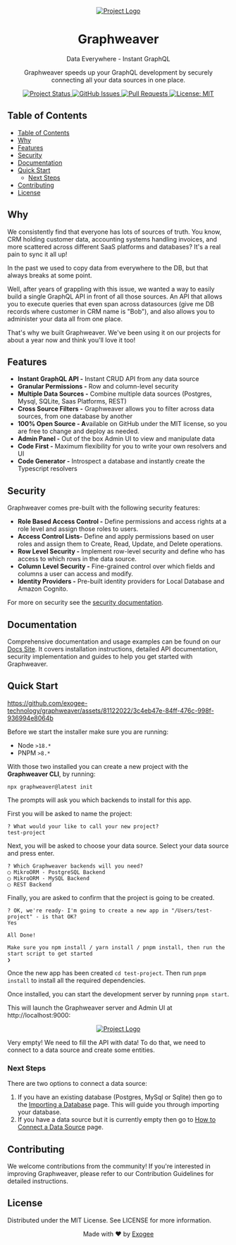 <!-- PROJECT LOGO -->
<p align="center">
  <a href="https://github.com/exogee-technology/graphweaver">
    <img src="https://graphweaver.com/docs/_next/image?url=https%3A%2F%2Fassets.super.so%2F34623db9-2df1-4511-9266-443aac2d1de3%2Fimages%2F2da1f00d-6bca-4881-8a8c-a3b589f8a191%2FScreenshot_2023-05-11_at_4.12.28_pm.png&w=1920&q=80" alt="Project Logo">
  </a>
</p>

<!-- PROJECT TITLE -->
<h1 align="center">Graphweaver</h1>

<!-- PROJECT DESCRIPTION -->
<p align="center">
  Data Everywhere - Instant GraphQL
</p>

<p align="center">
  Graphweaver speeds up your GraphQL development by securely connecting all your data sources in one place.
</p>

<!-- PROJECT STATUS -->
<p align="center">
  <a href="https://github.com/exogee-technology/graphweaver">
    <img src="https://img.shields.io/badge/status-active-brightgreen.svg" alt="Project Status">
  </a>
  <a href="https://github.com/exogee-technology/graphweaver/issues">
    <img src="https://img.shields.io/github/issues/exogee-technology/graphweaver" alt="GitHub Issues">
  </a>
  <a href="https://github.com/exogee-technology/graphweaver/pulls">
    <img src="https://img.shields.io/github/issues-pr/exogee-technology/graphweaver" alt="Pull Requests">
  </a>
  <a href="https://opensource.org/licenses/MIT">
    <img src="https://img.shields.io/badge/License-MIT-blue.svg" alt="License: MIT">
  </a>
</p>

<!-- TABLE OF CONTENTS -->

## Table of Contents

- [Table of Contents](#table-of-contents)
- [Why](#why)
- [Features](#features)
- [Security](#security)
- [Documentation](#documentation)
- [Quick Start](#quick-start)
  - [Next Steps](#next-steps)
- [Contributing](#contributing)
- [License](#license)

<!-- WHY -->

## Why

We consistently find that everyone has lots of sources of truth. You know, CRM holding customer data, accounting systems handling invoices, and more scattered across different SaaS platforms and databases? It's a real pain to sync it all up!

In the past we used to copy data from everywhere to the DB, but that always breaks at some point.

Well, after years of grappling with this issue, we wanted a way to easily build a single GraphQL API in front of all those sources. An API that allows you to execute queries that even span across datasources (give me DB records where customer in CRM name is "Bob"), and also allows you to administer your data all from one place.

That's why we built Graphweaver. We've been using it on our projects for about a year now and think you'll love it too!

## Features

- **Instant GraphQL API -** Instant CRUD API from any data source
- **Granular Permissions -** Row and column-level security
- **Multiple Data Sources -** Combine multiple data sources (Postgres, Mysql, SQLite, Saas Platforms, REST)
- **Cross Source Filters -** Graphweaver allows you to filter across data sources, from one database by another
- **100% Open Source - A**vailable on GitHub under the MIT license, so you are free to change and deploy as needed.
- **Admin Panel -** Out of the box Admin UI to view and manipulate data
- **Code First -** Maximum flexibility for you to write your own resolvers and UI
- **Code Generator -** Introspect a database and instantly create the Typescript resolvers

## Security

Graphweaver comes pre-built with the following security features:

- **Role Based Access Control -** Define permissions and access rights at a role level and assign those roles to users.
- **Access Control Lists-** Define and apply permissions based on user roles and assign them to Create, Read, Update, and Delete operations.
- **Row Level Security -** Implement row-level security and define who has access to which rows in the data source.
- **Column Level Security -** Fine-grained control over which fields and columns a user can access and modify.
- **Identity Providers -** Pre-built identity providers for Local Database and Amazon Cognito.

For more on security see the [security documentation](https://graphweaver.com/docs/security).

<!-- DOCUMENTATION -->

## Documentation

Comprehensive documentation and usage examples can be found on our [Docs Site](https://graphweaver.com/docs). It covers installation instructions, detailed API documentation, security implementation and guides to help you get started with Graphweaver.

<!-- QUICK START -->

## Quick Start

https://github.com/exogee-technology/graphweaver/assets/81122022/3c4eb47e-84ff-476c-998f-936994e8064b

Before we start the installer make sure you are running:

- Node `>18.*`
- PNPM `>8.*`

With those two installed you can create a new project with the **Graphweaver CLI**, by running:

`npx graphweaver@latest init`

The prompts will ask you which backends to install for this app.

First you will be asked to name the project:

```
? What would your like to call your new project?
test-project
```

Next, you will be asked to choose your data source. Select your data source and press enter.

```
? Which Graphweaver backends will you need?
◯ MikroORM - PostgreSQL Backend
◯ MikroORM - MySQL Backend
◯ REST Backend
```

Finally, you are asked to confirm that the project is going to be created.

```
? OK, we're ready- I'm going to create a new app in "/Users/test-project" - is that OK?
Yes

All Done!

Make sure you npm install / yarn install / pnpm install, then run the start script to get started
❯
```

Once the new app has been created `cd test-project`. Then run `pnpm install` to install all the required dependencies.

Once installed, you can start the development server by running `pnpm start`.

This will launch the Graphweaver server and Admin UI at http://localhost:9000:

<!-- PROJECT LOGO -->
<p align="center">
  <a href="https://github.com/exogee-technology/graphweaver">
    <img src="https://graphweaver.com/docs/_next/image?url=https%3A%2F%2Fassets.super.so%2F34623db9-2df1-4511-9266-443aac2d1de3%2Fimages%2Fc5b8b2bc-a8c5-4851-8e99-bca52c5f3fec%2FScreenshot_2023-07-25_at_10.57.37_am.png&w=1920&q=80" alt="Project Logo">
  </a>
</p>

Very empty! We need to fill the API with data! To do that, we need to connect to a data source and create some entities.

### Next Steps

There are two options to connect a data source:

1. If you have an existing database (Postgres, MySql or Sqlite) then go to the [Importing a Database](https://graphweaver.com/docs/importing-a-database) page. This will guide you through importing your database.
1. If you have a data source but it is currently empty then go to [How to Connect a Data Source](https://graphweaver.com/docs/connect-to-a-data-source) page.

<!-- CONTRIBUTING -->

## Contributing

We welcome contributions from the community! If you're interested in improving Graphweaver, please refer to our Contribution Guidelines for detailed instructions.

<!-- LICENSE -->

## License

Distributed under the MIT License. See LICENSE for more information.

<!-- FOOTER -->
<p align="center">
  Made with ❤️ by <a href="https://exogee.com">Exogee</a>
</p>
